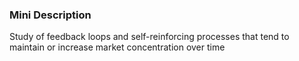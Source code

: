 ### Mini Description

Study of feedback loops and self-reinforcing processes that tend to maintain or increase market concentration over time
